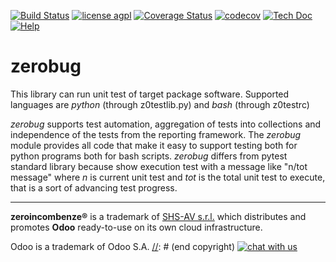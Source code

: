 [![Build Status](https://travis-ci.org/zeroincombenze/tools.svg?branch=master)](https://travis-ci.org/zeroincombenze/tools)
[![license agpl](https://img.shields.io/badge/licence-AGPL--3-blue.svg)](http://www.gnu.org/licenses/agpl-3.0.html)
[![Coverage Status](https://coveralls.io/repos/github/zeroincombenze/tools/badge.svg?branch=master)](https://coveralls.io/github/zeroincombenze/tools?branch=master)
[![codecov](https://codecov.io/gh/zeroincombenze/tools/branch/master/graph/badge.svg)](https://codecov.io/gh/zeroincombenze/tools/branch/master)
[![Tech Doc](http://www.zeroincombenze.it/wp-content/uploads/ci-ct/prd/button-docs-zerobug.svg)](http://wiki.zeroincombenze.org/en/Python/opt/zerobug)
[![Help](http://www.zeroincombenze.it/wp-content/uploads/ci-ct/prd/button-help-zerobug.svg)](http://wiki.zeroincombenze.org/en/Python/opt/zerobug/help)

zerobug
=======

This library can run unit test of target package software.
Supported languages are *python* (through z0testlib.py)
and *bash* (through z0testrc)

*zerobug* supports test automation, aggregation of tests into collections
and independence of the tests from the reporting framework.
The *zerobug* module provides all code that make it easy to support testing
both for python programs both for bash scripts.
*zerobug* differs from pytest standard library because show execution test with
a message like "n/tot message" where *n* is current unit test and *tot* is the
total unit test to execute, that is a sort of advancing test progress.

[//]: # (copyright)

----

**zeroincombenze®** is a trademark of [SHS-AV s.r.l.](http://www.shs-av.com/)
which distributes and promotes **Odoo** ready-to-use on its own cloud infrastructure.

Odoo is a trademark of Odoo S.A.
[//]: # (end copyright)
[![chat with us](https://www.shs-av.com/wp-content/chat_with_us.gif)](https://tawk.to/85d4f6e06e68dd4e358797643fe5ee67540e408b)
